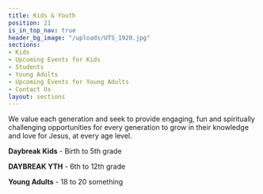 ```yaml
---
title: Kids & Youth
position: 21
is_in_top_nav: true
header_bg_image: "/uploads/UTS_1920.jpg"
sections:
- Kids
- Upcoming Events for Kids
- Students
- Young Adults
- Upcoming Events for Young Adults
- Contact Us
layout: sections
---
```


We value each generation and seek to provide engaging, fun and spiritually challenging opportunities for every generation to grow in their knowledge and love for Jesus, at every age level.

**Daybreak Kids** - Birth to 5th grade

**DAYBREAK YTH** - 6th to 12th grade

**Young Adults** - 18 to 20 something